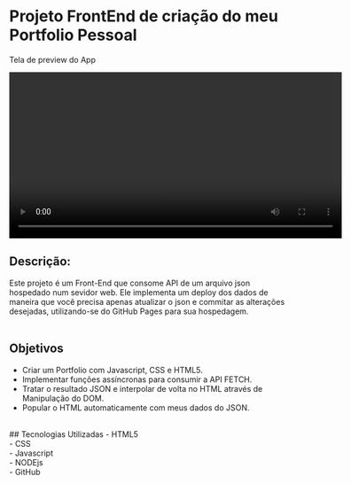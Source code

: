 # Projeto FrontEnd de criação do meu Portfolio Pessoal

<p>Tela de preview do App</p>

<video width="600" controls>
  <source src="assets/img/portfolio-breno.mp4" type="video/mp4">
  Seu navegador não suporta a tag de vídeo.
</video>

## Descrição:<br>
Este projeto é um Front-End que consome API de um arquivo json hospedado num sevidor web. Ele implementa um deploy dos dados de maneira que você precisa apenas atualizar o json e commitar as alterações desejadas, utilizando-se do GitHub Pages para sua hospedagem.<br><br>

## Objetivos<br>
- Criar um Portfolio com Javascript, CSS e HTML5.<br>
- Implementar funções assíncronas para consumir a API FETCH.<br>
- Tratar o resultado JSON e interpolar de volta no HTML através de Manipulação do DOM.<br>
- Popular o HTML automaticamente com meus dados do JSON.
<br>
## Tecnologias Utilizadas
- HTML5<br>
- CSS<br>
- Javascript<br>
- NODEjs<br>
- GitHub
